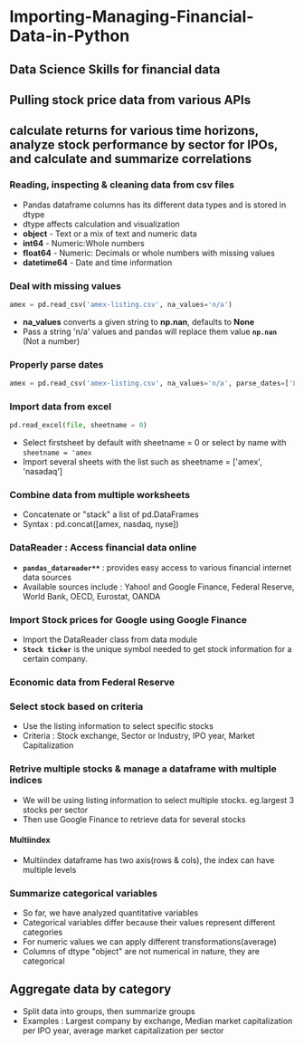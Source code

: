 # Importing-Managing-Financial-Data-in-Python
## Data Science Skills for financial data
## Pulling stock price data from various APIs
## calculate returns for various time horizons, analyze stock performance by sector for IPOs, and calculate and summarize correlations


### Reading, inspecting & cleaning data from csv files
- Pandas dataframe columns has its different data types and is stored in dtype
- dtype affects calculation and visualization
- **object** - Text or a mix of text and numeric data
- **int64** - Numeric:Whole numbers
- **float64** - Numeric: Decimals or whole numbers with missing values
- **datetime64** - Date and time information

### Deal with missing values

```python
amex = pd.read_csv('amex-listing.csv', na_values='n/a')
```

- **na_values** converts a given string to **np.nan**, defaults to **None**
- Pass a string 'n/a' values and pandas will replace them value **`np.nan`** (Not a number)

### Properly parse dates

```python
amex = pd.read_csv('amex-listing.csv', na_values='n/a', parse_dates=['Last Update'])
```

### Import data from excel

```python
pd.read_excel(file, sheetname = 0)
```

- Select firstsheet by default with sheetname = 0 or select by name with `sheetname = 'amex`
- Import several sheets with the list such as sheetname = ['amex', 'nasadaq']

### Combine data from multiple worksheets
- Concatenate or "stack" a list of pd.DataFrames
- Syntax : pd.concat([amex, nasdaq, nyse])

### DataReader : Access financial data online

- **`pandas_datareader**`** : provides easy access to various financial internet data sources
- Available sources include : Yahoo! and Google Finance, Federal Reserve, World Bank, OECD, Eurostat, OANDA

### Import Stock prices for Google using Google Finance
- Import the DataReader class from data module
- **`Stock ticker`** is the unique symbol needed to get stock information for a certain company.

### Economic data from Federal Reserve

### Select stock based on criteria
- Use the listing information to select specific stocks
- Criteria : Stock exchange, Sector or Industry, IPO year, Market Capitalization

### Retrive multiple stocks & manage a dataframe with multiple indices
- We will be using listing information to select multiple stocks. eg.largest 3 stocks per sector
- Then use Google Finance to retrieve data for several stocks

#### Multiindex
- Multiindex dataframe has two axis(rows & cols), the index can have multiple levels

### Summarize categorical variables
- So far, we have analyzed quantitative variables
- Categorical variables differ because their values represent different categories
- For numeric values we can apply different transformations(average)
- Columns of dtype "object" are not numerical in nature, they are categorical


## Aggregate data by category
- Split data into groups, then summarize groups
- Examples : Largest company by exchange, Median market capitalization per IPO year, average market capitalization per sector




















